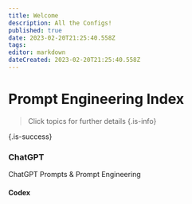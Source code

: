 ```yaml
---
title: Welcome
description: All the Configs!
published: true
date: 2023-02-20T21:25:40.558Z
tags: 
editor: markdown
dateCreated: 2023-02-20T21:25:40.558Z
---
```


# Prompt Engineering Index
> Click topics for further details
{.is-info}
> 
{.is-success}

### ChatGPT
ChatGPT Prompts & Prompt Engineering


#### Codex

